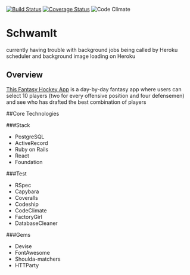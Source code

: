 [ ![Build Status](https://app.codeship.com/projects/9d3523c0-c946-0134-953f-06c0e4d341cd/status?branch=master)](https://app.codeship.com/projects/199263)
[![Coverage Status](https://coveralls.io/repos/github/kseans8/fantasy-app/badge.svg?branch=master)](https://coveralls.io/github/kseans8/fantasy-app?branch=master)
![Code Climate](https://codeclimate.com/github/kseans8/fantasy-app.png)


# SchwamIt

currently having trouble with background jobs being called by Heroku scheduler and background image loading on Heroku

## Overview

[This Fantasy Hockey App](seans-daily-fantasy-app.herokuapp.com) is a day-by-day fantasy app where users can select 10 players (two for every offensive position and four defensemen) and see who has drafted the best combination of players

##Core Technologies

###Stack

* PostgreSQL
* ActiveRecord
* Ruby on Rails
* React
* Foundation

###Test

* RSpec
* Capybara
* Coveralls
* Codeship
* CodeClimate
* FactoryGirl
* DatabaseCleaner

###Gems
* Devise
* FontAwesome
* Shoulda-matchers
* HTTParty
